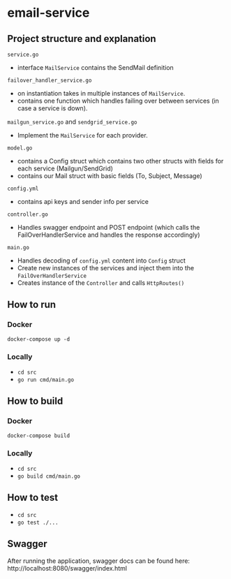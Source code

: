 # email-service 

## Project structure and explanation

`service.go`
- interface `MailService` contains the SendMail definition

`failover_handler_service.go`
- on instantiation takes in multiple instances of `MailService`.
- contains one function which handles failing over between services (in case a service is down).

`mailgun_service.go` and `sendgrid_service.go` 
- Implement the `MailService` for each provider.

`model.go`
- contains a Config struct which contains two other structs with fields for each service (Mailgun/SendGrid)
- contains our Mail struct with basic fields (To, Subject, Message)

`config.yml`
- contains api keys and sender info per service

`controller.go`
- Handles swagger endpoint and POST endpoint (which calls the FailOverHandlerService and handles the response accordingly)

`main.go`
- Handles decoding of `config.yml` content into `Config` struct
- Create new instances of the services and inject them into the `FailOverHandlerService`
- Creates instance of the `Controller` and calls `HttpRoutes()`

## How to run
### Docker
`docker-compose up -d`

### Locally
- `cd src`
- `go run cmd/main.go`

## How to build
### Docker
`docker-compose build`

### Locally
- `cd src`
- `go build cmd/main.go`

## How to test
- `cd src`
- `go test ./...`

## Swagger
After running the application, swagger docs can be found here: http://localhost:8080/swagger/index.html
